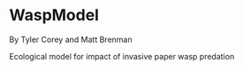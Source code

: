 WaspModel
=========
By Tyler Corey and Matt Brenman

Ecological model for impact of invasive paper wasp predation
